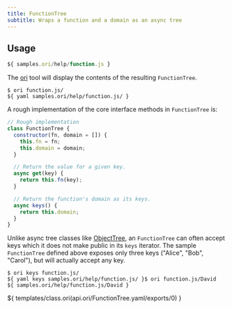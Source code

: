 ```yaml
---
title: FunctionTree
subtitle: Wraps a function and a domain as an async tree
---
```


## Usage

```js
${ samples.ori/help/function.js }
```

The [ori](/cli) tool will display the contents of the resulting `FunctionTree`.

```console
$ ori function.js/
${ yaml samples.ori/help/function.js/ }
```

A rough implementation of the core interface methods in `FunctionTree` is:

```js
// Rough implementation
class FunctionTree {
  constructor(fn, domain = []) {
    this.fn = fn;
    this.domain = domain;
  }

  // Return the value for a given key.
  async get(key) {
    return this.fn(key);
  }

  // Return the function's domain as its keys.
  async keys() {
    return this.domain;
  }
}
```

Unlike async tree classes like [ObjectTree](ObjectTree.html), an `FunctionTree` can often accept keys which it does not make public in its `keys` iterator. The sample `FunctionTree` defined above exposes only three keys ("Alice", "Bob", "Carol"), but will actually accept any key.

```console
$ ori keys function.js/
${ yaml keys samples.ori/help/function.js/ }$ ori function.js/David
${ samples.ori/help/function.js/David }
```

${ templates/class.ori(api.ori/FunctionTree.yaml/exports/0) }
